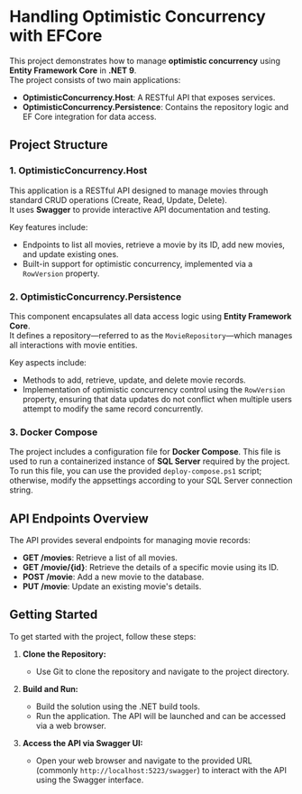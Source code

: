 # Handling Optimistic Concurrency with EFCore

This project demonstrates how to manage **optimistic concurrency** using **Entity Framework Core** in **.NET 9**.  
The project consists of two main applications:

- **OptimisticConcurrency.Host**: A RESTful API that exposes services.
- **OptimisticConcurrency.Persistence**: Contains the repository logic and EF Core integration for data access.

## Project Structure

### 1. OptimisticConcurrency.Host
This application is a RESTful API designed to manage movies through standard CRUD operations (Create, Read, Update, Delete).  
It uses **Swagger** to provide interactive API documentation and testing.

Key features include:
- Endpoints to list all movies, retrieve a movie by its ID, add new movies, and update existing ones.
- Built-in support for optimistic concurrency, implemented via a `RowVersion` property.

### 2. OptimisticConcurrency.Persistence
This component encapsulates all data access logic using **Entity Framework Core**.  
It defines a repository—referred to as the `MovieRepository`—which manages all interactions with movie entities.

Key aspects include:
- Methods to add, retrieve, update, and delete movie records.
- Implementation of optimistic concurrency control using the `RowVersion` property, ensuring that data updates do not conflict when multiple users attempt to modify the same record concurrently.

### 3. Docker Compose
The project includes a configuration file for **Docker Compose**. This file is used to run a containerized instance of **SQL Server** required by the project.  
To run this file, you can use the provided `deploy-compose.ps1` script; otherwise, modify the appsettings according to your SQL Server connection string.

## API Endpoints Overview

The API provides several endpoints for managing movie records:
- **GET /movies**: Retrieve a list of all movies.
- **GET /movie/{id}**: Retrieve the details of a specific movie using its ID.
- **POST /movie**: Add a new movie to the database.
- **PUT /movie**: Update an existing movie's details.

## Getting Started

To get started with the project, follow these steps:

1. **Clone the Repository:**
   - Use Git to clone the repository and navigate to the project directory.

2. **Build and Run:**
   - Build the solution using the .NET build tools.
   - Run the application. The API will be launched and can be accessed via a web browser.

3. **Access the API via Swagger UI:**
   - Open your web browser and navigate to the provided URL (commonly `http://localhost:5223/swagger`) to interact with the API using the Swagger interface.
